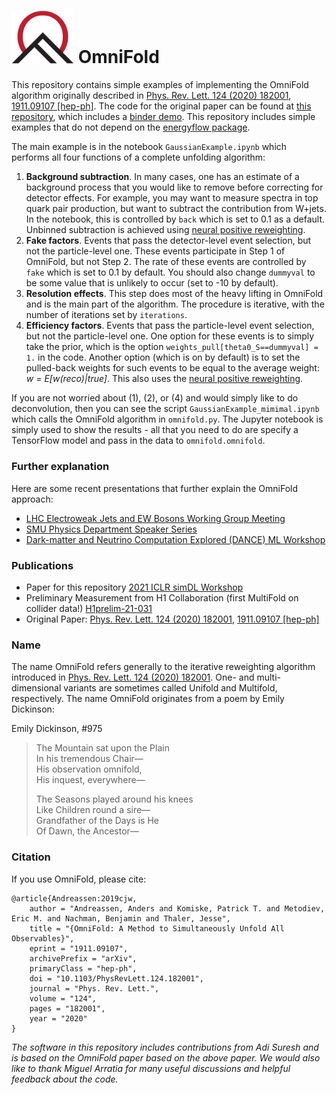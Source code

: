 # <img src="img/omnifold_logo.png" width="100"> OmniFold

This repository contains simple examples of implementing the OmniFold algorithm originally described in [Phys. Rev. Lett. 124 (2020) 182001](https://dx.doi.org/10.1103/PhysRevLett.124.182001), [1911.09107 [hep-ph]](https://arxiv.org/abs/1911.09107).  The code for the original paper can be found at [this repository](https://github.com/ericmetodiev/OmniFold), which includes a [binder demo](https://mybinder.org/v2/gh/ericmetodiev/OmniFold/master).  This repository includes simple examples that do not depend on the [energyflow package](https://energyflow.network).

The main example is in the notebook `GaussianExample.ipynb` which performs all four functions of a complete unfolding algorithm:

1. **Background subtraction**. In many cases, one has an estimate of a background process that you would like to remove before correcting for detector effects.  For example, you may want to measure spectra in top quark pair production, but want to subtract the contribution from W+jets.  In the notebook, this is controlled by `back` which is set to 0.1 as a default. Unbinned subtraction is achieved using [neural positive reweighting](https://arxiv.org/abs/2007.11586).
2. **Fake factors**.  Events that pass the detector-level event selection, but not the particle-level one.  These events participate in Step 1 of OmniFold, but not Step 2.  The rate of these events are controlled by `fake` which is set to 0.1 by default.  You should also change `dummyval` to be some value that is unlikely to occur (set to -10 by default).
3. **Resolution effects**.  This step does most of the heavy lifting in OmniFold and is the main part of the algorithm.  The procedure is iterative, with the number of iterations set by `iterations`.
4. **Efficiency factors**.  Events that pass the particle-level event selection, but not the particle-level one.  One option for these events is to simply take the prior, which is the option `weights_pull[theta0_S==dummyval] = 1.` in the code.  Another option (which is on by default) is to set the pulled-back weights for such events to be equal to the average weight: _w = E[w(reco)|true]_.  This also uses the [neural positive reweighting](https://arxiv.org/abs/2007.11586).

If you are not worried about (1), (2), or (4) and would simply like to do deconvolution, then you can see the script `GaussianExample_mimimal.ipynb` which calls the OmniFold algorithm in `omnifold.py`.  The Jupyter notebook is simply used to show the results - all that you need to do are specify a TensorFlow model and pass in the data to `omnifold.omnifold`.

### Further explanation

Here are some recent presentations that further explain the OmniFold approach:

- [LHC Electroweak Jets and EW Bosons Working Group Meeting](https://indico.cern.ch/event/1000413/contributions/4206573/attachments/2186383/3694236/PTK_2102_LHC_EW_WG_compressed.pdf)
- [SMU Physics Department Speaker Series](https://www.youtube.com/watch?v=twVX_6l2Gm4)
- [Dark-matter and Neutrino Computation Explored (DANCE) ML Workshop](https://indico.physics.lbl.gov/event/1192/contributions/4954/attachments/2347/3044/SimulationBasedInferenceDANCE.pdf)

### Publications

- Paper for this repository [2021 ICLR simDL Workshop](https://simdl.github.io/files/12.pdf)
- Preliminary Measurement from H1 Collaboration (first MultiFold on collider data!) [H1prelim-21-031](https://www-h1.desy.de/h1/www/publications/htmlsplit/H1prelim-21-031.long.html)
- Original Paper: [Phys. Rev. Lett. 124 (2020) 182001](https://dx.doi.org/10.1103/PhysRevLett.124.182001), [1911.09107 [hep-ph]](https://arxiv.org/abs/1911.09107)

### Name

The name OmniFold refers generally to the iterative reweighting algorithm introduced in [Phys. Rev. Lett. 124 (2020) 182001](https://dx.doi.org/10.1103/PhysRevLett.124.182001).  One- and multi-dimensional variants are sometimes called Unifold and Multifold, respectively.  The name OmniFold originates from a poem by Emily Dickinson:

Emily Dickinson, \#975  
>The Mountain sat upon the Plain  
>In his tremendous Chair&mdash;  
>His observation omnifold,  
>His inquest, everywhere&mdash;  
>  
>The Seasons played around his knees  
>Like Children round a sire&mdash;  
>Grandfather of the Days is He  
>Of Dawn, the Ancestor&mdash;  

### Citation
If you use OmniFold, please cite:
```
@article{Andreassen:2019cjw,
    author = "Andreassen, Anders and Komiske, Patrick T. and Metodiev, Eric M. and Nachman, Benjamin and Thaler, Jesse",
    title = "{OmniFold: A Method to Simultaneously Unfold All Observables}",
    eprint = "1911.09107",
    archivePrefix = "arXiv",
    primaryClass = "hep-ph",
    doi = "10.1103/PhysRevLett.124.182001",
    journal = "Phys. Rev. Lett.",
    volume = "124",
    pages = "182001",
    year = "2020"
}
```

_The software in this repository includes contributions from Adi Suresh and is based on the OmniFold paper based on the above paper. We would also like to thank Miguel Arratia for many useful discussions and helpful feedback about the code._
